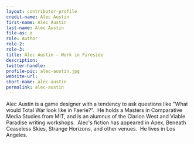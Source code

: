 ```yaml
---
layout: contributor-profile
credit-name: Alec Austin
first-name: Alec Austin
last-name: Alec Austin
file-as: a
role: Author
role-2:
role-3:
title: Alec Austin — Work in Fireside
description:
twitter-handle:
profile-pic: alec-austin.jpg
website-url:
short-name: alec-austin
permalink: alec-austin
---
```

Alec Austin is a game designer with a tendency to ask questions like "What would Total War look like in Faerie?".  He holds a Masters in Comparative Media Studies from MIT, and is an alumnus of the Clarion West and Viable Paradise writing workshops.  Alec's fiction has appeared in Apex, Beneath Ceaseless Skies, Strange Horizons, and other venues.  He lives in Los Angeles.
